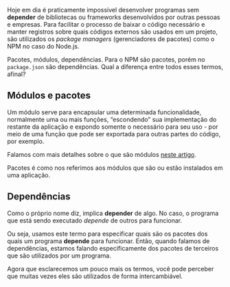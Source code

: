 Hoje em dia é praticamente impossível desenvolver programas sem **depender** de bibliotecas ou frameworks desenvolvidos por outras pessoas e empresas. Para facilitar o processo de baixar o código necessário e manter registros sobre quais códigos externos são usados em um projeto, são utilizados os *package managers* (gerenciadores de pacotes) como o NPM no caso do Node.js.

Pacotes, módulos, dependências. Para o NPM são pacotes, porém no `package.json` são dependências. Qual a diferença entre todos esses termos, afinal?

## Módulos e pacotes
Um módulo serve para encapsular uma determinada funcionalidade, normalmente uma ou mais funções, “escondendo” sua implementação do restante da aplicação e expondo somente o necessário para seu uso - por meio de uma função que pode ser exportada para outras partes do código, por exemplo.

Falamos com mais detalhes sobre o que são módulos [neste artigo](https://www.alura.com.br/artigos/guia-importacao-exportacao-modulos-javascript).

Pacotes é como nos referimos aos módulos que são ou estão instalados em uma aplicação.

## Dependências
Como o próprio nome diz, implica **depender** de algo. No caso, o programa que está sendo executado *depende* de outros para funcionar.

Ou seja, usamos este termo para especificar quais são os pacotes dos quais um programa **depende** para funcionar. Então, quando falamos de dependências, estamos falando especificamente dos pacotes de terceiros que são utilizados por um programa.

Agora que esclarecemos um pouco mais os termos, você pode perceber que muitas vezes eles são utilizados de forma intercambiável.